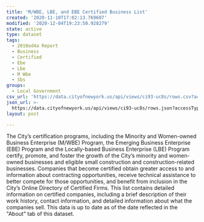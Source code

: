 ```yaml
---
title: 'M/WBE, LBE, and EBE Certified Business List'
created: '2020-11-10T17:02:13.769607'
modified: '2020-12-04T19:23:50.928279'
state: active
type: dataset
tags:
  - 2018od4a Report
  - Business
  - Certified
  - Ebe
  - Lbe
  - M Wbe
  - Sbs
groups:
  - Local Government
csv_url: 'https://data.cityofnewyork.us/api/views/ci93-uc8s/rows.csv?accessType=DOWNLOAD'
json_url: >-
  https://data.cityofnewyork.us/api/views/ci93-uc8s/rows.json?accessType=DOWNLOAD
layout: post

---
```

The City’s certification programs, including the Minority and Women-owned Business Enterprise (M/WBE) Program, the Emerging Business Enterprise (EBE) Program and the Locally-based Business Enterprise (LBE) Program certify, promote, and foster the growth of the City’s minority and women-owned businesses and eligible small construction and construction-related businesses. Companies that become certified obtain greater access to and information about contracting opportunities, receive technical assistance to better compete for those opportunities, and benefit from inclusion in the City’s Online Directory of Certified Firms. This list contains detailed information on certified companies, including a brief description of their work history, contact information, and detailed information about what the companies sell. This data is up to date as of the date reflected in the "About" tab of this dataset.
